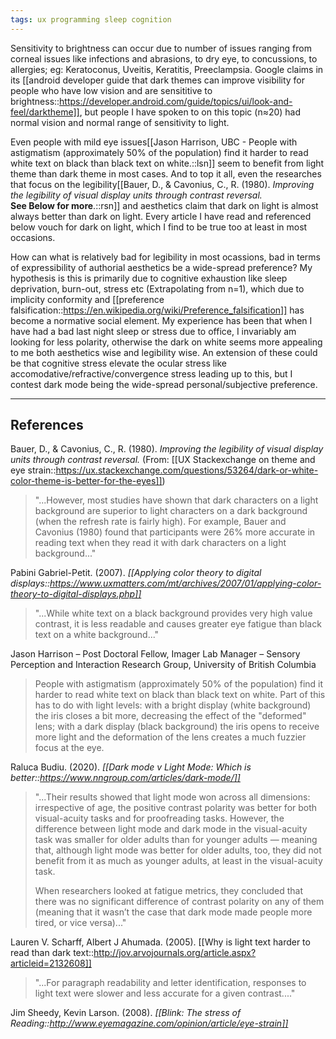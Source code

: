 ```yaml
---
tags: ux programming sleep cognition
---
```


Sensitivity to brightness can occur due to number of issues ranging from corneal issues like infections and abrasions, to dry eye, to concussions, to allergies; eg: Keratoconus, Uveitis, Keratitis, Preeclampsia. Google claims in its [[android developer guide that dark themes can improve visibility for people who have low vision and are sensititive to brightness::https://developer.android.com/guide/topics/ui/look-and-feel/darktheme]], but people I have spoken to on this topic (n≈20) had normal vision and normal range of sensitivity to light. 

Even people with mild eye issues[[Jason Harrison, UBC - People with astigmatism (approximately 50% of the population) find it harder to read white text on black than black text on white.::lsn]] seem to benefit from light theme than dark theme in most cases. And to top it all, even the researches that focus on the legibility[[Bauer, D., & Cavonius, C., R. (1980). *Improving the legibility of visual display units through contrast reversal.* <br/>**See Below for more**.::rsn]] and aesthetics claim that dark on light is almost always better than dark on light. Every article I have read and referenced below vouch for dark on light, which I find to be true too at least in most occasions.

How can what is relatively bad for legibility in most ocassions, bad in terms of expressibility of authorial aesthetics be a wide-spread preference? My hypothesis is this is primarily due to cognitive exhaustion like sleep deprivation, burn-out, stress etc (Extrapolating from n=1), which due to implicity conformity and [[preference falsification::https://en.wikipedia.org/wiki/Preference_falsification]] has become a normative social element. My experience has been that when I have had a bad last night sleep or stress due to office, I invariably am looking for less polarity, otherwise the dark on white seems more appealing to me both aesthetics wise and legibility wise. An extension of these could be that cognitive stress elevate the ocular stress like accomodative/refractive/convergence stress leading up to this, but I contest dark mode being the wide-spread personal/subjective preference.

---

## References

Bauer, D., & Cavonius, C., R. (1980). *Improving the legibility of visual display units through contrast reversal.*
(From: [[UX Stackexchange on theme and eye strain::https://ux.stackexchange.com/questions/53264/dark-or-white-color-theme-is-better-for-the-eyes]])
> "...However, most studies have shown that dark characters on a light background are superior to light characters on a dark background (when the refresh rate is fairly high). For example, Bauer and Cavonius (1980) found that participants were 26% more accurate in reading text when they read it with dark characters on a light background..."

Pabini Gabriel-Petit. (2007). *[[Applying color theory to digital displays::https://www.uxmatters.com/mt/archives/2007/01/applying-color-theory-to-digital-displays.php]]*
> "...While white text on a black background provides very high value contrast, it is less readable and causes greater eye fatigue than black text on a white background..."

Jason Harrison – Post Doctoral Fellow, Imager Lab Manager – Sensory Perception and Interaction Research Group, University of British Columbia
>People with astigmatism (approximately 50% of the population) find it harder to read white text on black than black text on white. Part of this has to do with light levels: with a bright display (white background) the iris closes a bit more, decreasing the effect of the "deformed" lens; with a dark display (black background) the iris opens to receive more light and the deformation of the lens creates a much fuzzier focus at the eye.

Raluca Budiu. (2020). *[[Dark mode v Light Mode: Which is better::https://www.nngroup.com/articles/dark-mode/]]*
> "...Their results showed that light mode won across all dimensions: irrespective of age, the positive contrast polarity was better for both visual-acuity tasks and for proofreading tasks. However, the difference between light mode and dark mode in the visual-acuity task was smaller for older adults than for younger adults — meaning that, although light mode was better for older adults, too, they did not benefit from it as much as younger adults, at least in the visual-acuity task.
>
> When researchers looked at fatigue metrics, they concluded that there was no significant difference of contrast polarity on any of them (meaning that it wasn’t the case that dark mode made people more tired, or vice versa)..."

Lauren V. Scharff, Albert J Ahumada. (2005). [[Why is light text harder to read than dark text::http://jov.arvojournals.org/article.aspx?articleid=2132608]]
> "...For paragraph readability and letter identification, responses to light text were slower and less accurate for a given contrast...."


Jim Sheedy, Kevin Larson. (2008). *[[Blink: The stress of Reading::http://www.eyemagazine.com/opinion/article/eye-strain]]*



